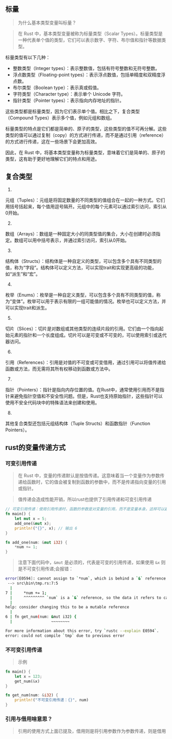 ## 标量

> 为什么基本类型变量叫标量？

> 在 Rust 中，基本类型变量被称为标量类型（Scalar Types）。标量类型是一种代表单个值的类型，它们可以表示数字、字符、布尔值和指针等数据类型。

标量类型有以下几种：

- 整数类型（Integer types）：表示整数值，包括有符号整数和无符号整数。
- 浮点数类型（Floating-point types）：表示浮点数值，包括单精度和双精度浮点数。
- 布尔类型（Boolean type）：表示真或假值。
- 字符类型（Character type）：表示单个 Unicode 字符。
- 指针类型（Pointer types）：表示指向内存地址的指针。

这些类型都是标量类型，因为它们表示单个值。相比之下，复合类型（Compound Types）表示多个值，例如元组和数组。

标量类型的特点是它们都是简单的、原子的类型，这些类型的值不可再分解。这些类型的值可以通过复制（copy）的方式进行传递，而不是通过引用（reference）的方式进行传递，这在一些场景下会更加高效。

因此，在 Rust 中，将基本类型变量称为标量类型，意味着它们是简单的、原子的类型，这有助于更好地理解它们的特点和用途。

## 复合类型

1. 
元组（Tuples）：元组是将固定数量的不同类型的值组合在一起的一种方式。它们用括号括起来，每个值用逗号隔开。元组中的每个元素可以通过索引访问，索引从0开始。

2. 
数组（Arrays）：数组是一种固定大小的同类型值的集合，大小在创建时必须指定。数组可以用中括号表示，并通过索引访问，索引从0开始。

3. 
结构体（Structs）：结构体是一种自定义的类型，可以包含多个具有不同类型的值，称为“字段”。结构体可以定义方法，可以实现trait和实现更高级的功能，如“派生”和“宏”。

4. 
枚举（Enums）：枚举是一种自定义类型，可以包含多个具有不同类型的值，称为“变体”。枚举可以用于表示有限的一组可能值的情况。枚举也可以定义方法，并可以实现trait和派生。

5. 
切片（Slices）：切片是对数组或其他类型的连续片段的引用。它们由一个指向起始元素的指针和一个长度组成。切片可以是可变或不可变的，可以使用索引或迭代器访问。

6. 
引用（References）：引用是对值的不可变或可变借用，通过引用可以将值传递给函数或方法，而无需将其所有权移动到函数或方法中。

7. 
指针（Pointers）：指针是指向内存位置的值。在Rust中，通常使用引用而不是指针来避免指针空值和不安全性问题。但是，Rust也支持原始指针，这些指针可以使用不安全代码块中的特殊语法来创建和使用。

8. 
其他复合类型还包括元组结构体（Tuple Structs）和函数指针（Function Pointers）。


## rust的变量传递方式

### 可变引用传递

> 在 Rust 中，变量的传递默认是按值传递。这意味着当一个变量作为参数传递给函数时，它的值会被复制到函数的参数中，而不是传递指向变量的引用或指针。


> 值传递会造成性能开销，所以rust也提供了引用传递和可变引用传递


```rust
// 可变引用传递：使用引用传递时，函数的参数是对变量的引用，而不是变量本身。这样可以避免复制大型数据结构，同时还可以让函数修改变量的值。
fn main() {
    let mut x = 5;
    add_one(&mut x);
    println!("{}", x); // 输出 6
}

fn add_one(num: &mut i32) {
    *num += 1;
}
```

> 注意下面代码中，`&mut` 是必须的，代表是可变的引用传递，如果使用 `&x` 则是不可变引用传递;会报错：


```bash
error[E0594]: cannot assign to `*num`, which is behind a `&` reference
 --> src\bin\tmp.rs:7:5
  |
7 |     *num += 1;
  |     ^^^^^^^^^ `num` is a `&` reference, so the data it refers to cannot be written
  |
help: consider changing this to be a mutable reference
  |
6 | fn get_num(num: &mut i32) {
  |                 ~~~~~~~~

For more information about this error, try `rustc --explain E0594`.
error: could not compile `tmp` due to previous error
```

### 不可变引用传递

> 示例


```rust
fn main() {
    let x = 123;
    get_num(&x)
}

fn get_num(num: &i32) {
    println!("不可变引用传递：{}", num)
}
```

### 引用与借用啥意思？

> 引用的使用方式上面已提及，借用则是将引用参数作为参数传递，则是借用

